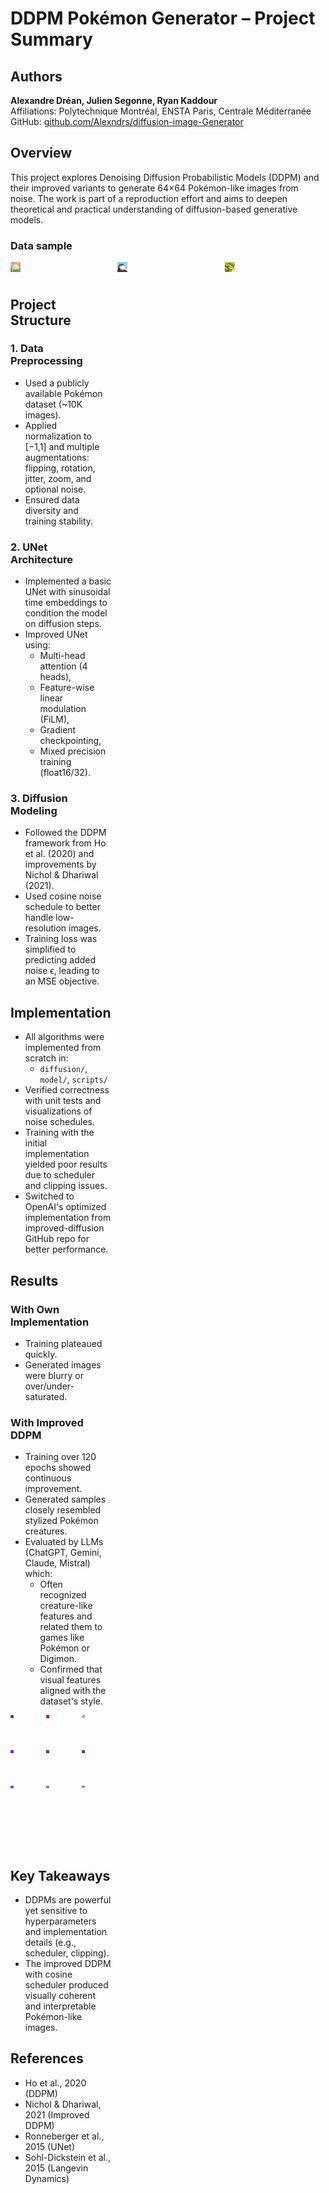 # DDPM Pokémon Generator – Project Summary

## Authors

**Alexandre Dréan, Julien Segonne, Ryan Kaddour**  
Affiliations: Polytechnique Montréal, ENSTA Paris, Centrale Méditerranée  
GitHub: [github.com/Alexndrs/diffusion-image-Generator](https://github.com/Alexndrs/diffusion-image-Generator)

## Overview

This project explores Denoising Diffusion Probabilistic Models (DDPM) and their improved variants to generate 64×64 Pokémon-like images from noise. The work is part of a reproduction effort and aims to deepen theoretical and practical understanding of diffusion-based generative models.

### Data sample
<div style="display: grid; grid-template-columns: repeat(3, 1fr); grid-template-rows: repeat(4, 1fr); gap: 10px; aspect-ratio: 3/4;">
    <img src="Data sample/poke1.png" width="10%">
    <img src="Data sample/poke2.png" width="10%">
    <img src="Data sample/poke3.png" width="10%">
<div>

## Project Structure

### 1. Data Preprocessing

- Used a publicly available Pokémon dataset (~10K images).
- Applied normalization to [−1,1] and multiple augmentations: flipping, rotation, jitter, zoom, and optional noise.
- Ensured data diversity and training stability.

### 2. UNet Architecture

- Implemented a basic UNet with sinusoidal time embeddings to condition the model on diffusion steps.
- Improved UNet using:
  - Multi-head attention (4 heads),
  - Feature-wise linear modulation (FiLM),
  - Gradient checkpointing,
  - Mixed precision training (float16/32).

### 3. Diffusion Modeling

- Followed the DDPM framework from Ho et al. (2020) and improvements by Nichol & Dhariwal (2021).
- Used cosine noise schedule to better handle low-resolution images.
- Training loss was simplified to predicting added noise ϵ, leading to an MSE objective.

## Implementation

- All algorithms were implemented from scratch in:
  - `diffusion/`, `model/`, `scripts/`
- Verified correctness with unit tests and visualizations of noise schedules.
- Training with the initial implementation yielded poor results due to scheduler and clipping issues.
- Switched to OpenAI's optimized implementation from improved-diffusion GitHub repo for better performance.

## Results

### With Own Implementation

- Training plateaued quickly.
- Generated images were blurry or over/under-saturated.

### With Improved DDPM

- Training over 120 epochs showed continuous improvement.
- Generated samples closely resembled stylized Pokémon creatures.
- Evaluated by LLMs (ChatGPT, Gemini, Claude, Mistral) which:
  - Often recognized creature-like features and related them to games like Pokémon or Digimon.
  - Confirmed that visual features aligned with the dataset's style.


<div style="display: grid; grid-template-columns: repeat(3, 1fr); grid-template-rows: repeat(4, 1fr); gap: 10px; aspect-ratio: 3/4;">
    <img src="Final results/1.png" width="10%">
    <img src="Final results/2.png" width="10%">
    <img src="Final results/3.png" width="10%">
    <img src="Final results/5.png" width="10%">
    <img src="Final results/6.png" width="10%">
    <img src="Final results/8.png" width="10%">
    <img src="Final results/9.png" width="10%">
    <img src="Final results/10.png" width="10%">
    <img src="Final results/11.png" width="10%">
</div>

## Key Takeaways

- DDPMs are powerful yet sensitive to hyperparameters and implementation details (e.g., scheduler, clipping).
- The improved DDPM with cosine scheduler produced visually coherent and interpretable Pokémon-like images.

## References

- Ho et al., 2020 (DDPM)
- Nichol & Dhariwal, 2021 (Improved DDPM)
- Ronneberger et al., 2015 (UNet)
- Sohl-Dickstein et al., 2015 (Langevin Dynamics)
